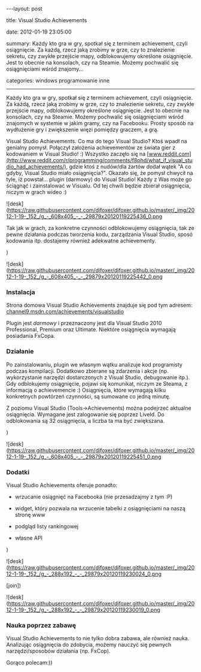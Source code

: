﻿---layout:     post
title:      Visual Studio Achievements
date:       2012-01-19 23:05:00
summary:    Każdy kto gra w gry, spotkał się z terminem achievement, czyli osiągnięcie. Za każdą, rzecz jaką zrobimy w grze, czy to znalezienie sekretu, czy zwykłe przejście mapy, odblokowujemy określone osiągnięcie. Jest  to obecnie na konsolach, czy na Steamie. Możemy pochwalić się osiągnięciami wśród znajomy...
categories: windows programowanie inne
---



Każdy kto gra w gry, spotkał się z terminem achievement, czyli osiągnięcie. Za każdą, rzecz jaką zrobimy w grze, czy to znalezienie sekretu, czy zwykłe przejście mapy, odblokowujemy określone osiągnięcie. Jest  to obecnie na konsolach, czy na Steamie. Możemy pochwalić się osiągnięciami wśród znajomych w systemie w jakim gramy, czy na Facebooku. Prosty sposób na wydłużenie gry i zwiększenie więzi pomiędzy graczem, a grą.

Visual Studio Achievements. Co ma do tego Visual Studio? Ktoś wpadł na genialny pomysł. Połączył założenia achievementów ze świata gier z kodowaniem w Visual Studio! :) Wszystko zaczęło się na [www.reddit.com](http://www.reddit.com/r/programming/comments/f8phd/what_if_visual_studio_had_achievements/), gdzie ktoś z nudów/dla żartów dodał wątek &quot;A co gdyby, Visual Studio miało osiągnięcia?&quot;. Okazało się, że pomysł chwycił na tyle, iż powstał... plugin (darmowy) do Visual Studio! Każdy z Was może go ściągnąć i zainstalować w Visualu. Od tej chwili będzie zbierał osiągnięcia, niczym w grach wideo :) 


![desk](https://raw.githubusercontent.com/djfoxer/djfoxer.github.io/master/_img/2012-1-19-_152_/g_-_608x405_-_-_29879x20120119225436_0.png



Tak jak w grach, za konkretne czynności odblokowujemy osiągnięcia, tak ze pewne działania podczas tworzenia kodu, zarządzania Visual Studio, sposó kodowania itp. dostajemy również adekwatne achievementy.

)

![desk](https://raw.githubusercontent.com/djfoxer/djfoxer.github.io/master/_img/2012-1-19-_152_/g_-_608x405_-_-_29879x20120119225442_0.png





### Instalacja



Strona domowa Visual Studio Achievements znajduje się pod tym adresem:
[channel9.msdn.com/achievements/visualstudio](http://channel9.msdn.com/achievements/visualstudio)

Plugin jest  *darmowy*  i przeznaczony jest dla Visual Studio 2010 Professional, Premium oraz Ultimate. Niektóre osiągnięcia wymagają posiadania FxCopa.



### Działanie



Po zainstalowaniu, plugin we własnym wątku analizuje kod programisty podczas kompilacji. Dodatkowo zbierane są zdarzenia i akcje (np. wykorzystanie narzędzi dostarczonych z Visual Studio, debugowanie itp.). Gdy odblokujemy osiągnięcie, pojawi się komunikat, niczym ze Steama, z informacją o achievemencie :) Osiągnięcia, które wymagają kilku konkretnych powtórzeń czynności, są sumowane co jedną minutę.

Z poziomu Visual Studio (Tools-&gt;Achievements) można podejrzeć aktualne osiągnięcia. Wymagane jest zalogowanie się poprzez LiveId. Do odblokowania są 32  osiągnięcia, a liczba ta ma być zwiększana.

)

![desk](https://raw.githubusercontent.com/djfoxer/djfoxer.github.io/master/_img/2012-1-19-_152_/g_-_608x405_-_-_29879x20120119225451_0.png





### Dodatki



Visual Studio Achievements oferuje ponadto:


  * wrzucanie osiągnięć na Facebooka (nie przesadzajmy z tym :P)


  * widget, który pozwala na wrzucenie tabelki z osiągnięciami na naszą stronę www


  * podgląd listy rankingowej


  * własne API


)

![desk](https://raw.githubusercontent.com/djfoxer/djfoxer.github.io/master/_img/2012-1-19-_152_/g_-_288x192_-_-_29879x20120119230024_0.png

[join])

![desk](https://raw.githubusercontent.com/djfoxer/djfoxer.github.io/master/_img/2012-1-19-_152_/g_-_288x192_-_-_29879x20120119230019_0.png





### Nauka poprzez zabawę



Visual Studio Achievements to nie tylko dobra zabawa, ale również nauka. Analizując osiągnięcia do zdobycia, możemy nauczyć się pewnych narzędzi/sposobów działania (np. FxCop).

Gorąco polecam:))